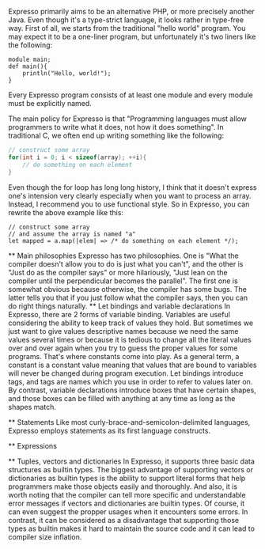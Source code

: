 ﻿Expresso primarily aims to be an alternative PHP, or more precisely another Java.
Even though it's a type-strict language, it looks rather in type-free way.
First of all, we starts from the traditional "hello world" program.
You may expect it to be a one-liner program, but unfortunately it's two liners like the following:
```expresso
module main;
def main(){
    println("Hello, world!");
}
```
Every Expresso program consists of at least one module and every module must be explicitly named.

The main policy for Expresso is that "Programming languages must allow programmers to write what it does, not how it does something". In traditional C, we often end up writing something like the following:
```c
// construct some array
for(int i = 0; i < sizeof(array); ++i){
    // do something on each element
}
```
Even though the for loop has long long history, I think that it doesn't express one's intension very clearly especially when you want to process an array. Instead, I recommend you to use functional style. So in Expresso, you can rewrite the above example like this:
```expresso
// construct some array
// and assume the array is named "a"
let mapped = a.map(|elem| => /* do something on each element */);
```

** Main philosophies 
Expresso has two philosophies. One is "What the compiler doesn't allow you to do is just what you can't", and the other is "Just do as the compiler says" or more hilariously, "Just lean on the compiler until the perpendicular becomes the parallel". The first one is somewhat obvious because otherwise, the compiler has some bugs.
The latter tells you that if you just follow what the compiler says, then you can do right things naturally.
** Let bindings and variable declarations
In Expresso, there are 2 forms of variable binding. 
Variables are useful considering the ability to keep track of values they hold. But sometimes we just want to give values descriptive names because we need the same values several times or because it is tedious to change all the literal values over and over again when you try to guess the proper values for some programs. That's where constants come into play.
As a general term, a constant is a constant value meaning that values that are bound to variables will never be changed during program execution.
Let bindings introduce tags, and tags are names which you use in order to refer to values later on.
By contrast, variable declarations introduce boxes that have certain shapes, and those boxes can be
filled with anything at any time as long as the shapes match.

** Statements
Like most curly-brace-and-semicolon-delimited languages, Expresso employs statements as its first language constructs.

** Expressions

** Tuples, vectors and dictionaries
In Expresso, it supports three basic data structures as builtin types.
The biggest advantage of supporting vectors or dictionaries as builtin types is the ability to support literal forms that help programmers make those objects easily and thoroughly.
And also, it is worth noting that the compiler can tell more specific and understandable error messages if vectors and dictionaries are builtin types.
Of course, it can even suggest the propper usages when it encounters some errors.
In contrast, it can be considered as a disadvantage that supporting those types as builtin makes it hard to maintain the source code and it can lead to compiler size inflation.
